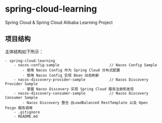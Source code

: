 # spring-cloud-learning
Spring Cloud & Spring Cloud Alibaba Learning Project

## 项目结构
主体结构如下所示：
    
    - spring-cloud-learning
        - nacos-config-sample                       // Nacos Config Sample
            - 使用 Nacos Config 作为 Spring Cloud 分布式配置
            - 使用 Nacos Config 实现 Bean 动态刷新
        - nacos-discovery-provider-sample           // Nacos Discovery Provider Sample
            - 掌握 Nacos Discovery 实现 Spring Cloud 服务注册和发现
        - nacos-discovery-consumer-sample           // Nacos Discovery Consumer Sample
            - Nacos Discovery 整合 @LoadBalanced RestTemplate 以及 Open Feign 服务调用
        - .gitignore
        - README.md
        
